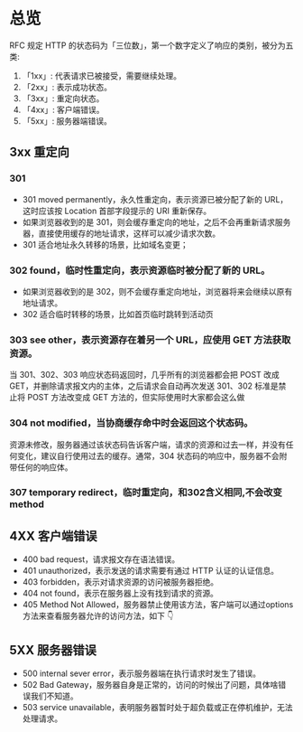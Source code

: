 # 总览
RFC 规定 HTTP 的状态码为「三位数」，第一个数字定义了响应的类别，被分为五类:
1. 「1xx」: 代表请求已被接受，需要继续处理。
2. 「2xx」: 表示成功状态。
3. 「3xx」: 重定向状态。
4. 「4xx」: 客户端错误。
5. 「5xx」: 服务器端错误。



## 3xx 重定向


### 301

- 301 moved permanently，永久性重定向，表示资源已被分配了新的 URL，这时应该按 Location 首部字段提示的 URI 重新保存。
- 如果浏览器收到的是 301，则会缓存重定向的地址，之后不会再重新请求服务器，直接使用缓存的地址请求，这样可以减少请求次数。
- 301 适合地址永久转移的场景，比如域名变更；

### 302 found，临时性重定向，表示资源临时被分配了新的 URL。

- 如果浏览器收到的是 302，则不会缓存重定向地址，浏览器将来会继续以原有地址请求。
- 302 适合临时转移的场景，比如首页临时跳转到活动页

### 303 see other，表示资源存在着另一个 URL，应使用 GET 方法获取资源。

当 301、302、303 响应状态码返回时，几乎所有的浏览器都会把 POST 改成 GET，并删除请求报文内的主体，之后请求会自动再次发送 301、302 标准是禁止将 POST 方法改变成 GET 方法的，但实际使用时大家都会这么做
### 304  not modified，当协商缓存命中时会返回这个状态码。

资源未修改，服务器通过该状态码告诉客户端，请求的资源和过去一样，并没有任何变化，建议自行使用过去的缓存。通常，304 状态码的响应中，服务器不会附带任何的响应体。

### 307 temporary redirect，临时重定向，和302含义相同,不会改变method

## 4XX 客户端错误
- 400 bad request，请求报文存在语法错误。
- 401 unauthorized，表示发送的请求需要有通过 HTTP 认证的认证信息。
- 403 forbidden，表示对请求资源的访问被服务器拒绝。
- 404 not found，表示在服务器上没有找到请求的资源。
- 405 Method Not Allowed，服务器禁止使用该方法，客户端可以通过options方法来查看服务器允许的访问方法，如下 👇



## 5XX 服务器错误
- 500 internal sever error，表示服务器端在执行请求时发生了错误。
- 502 Bad Gateway，服务器自身是正常的，访问的时候出了问题，具体啥错误我们不知道。
- 503 service unavailable，表明服务器暂时处于超负载或正在停机维护，无法处理请求。

